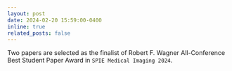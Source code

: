 ```yaml
---
layout: post
date: 2024-02-20 15:59:00-0400
inline: true
related_posts: false
---
```


Two papers are selected as the finalist of Robert F. Wagner All-Conference Best Student Paper Award in `SPIE Medical Imaging 2024`.
